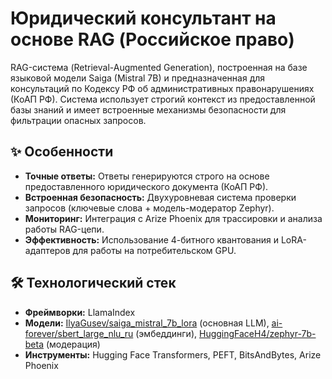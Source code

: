 # Юридический консультант на основе RAG (Российское право)
RAG-система (Retrieval-Augmented Generation), построенная на базе языковой модели Saiga (Mistral 7B) и предназначенная для консультаций по Кодексу РФ об административных правонарушениях (КоАП РФ). Система использует строгий контекст из предоставленной базы знаний и имеет встроенные механизмы безопасности для фильтрации опасных запросов.
## ✨ Особенности

*   **Точные ответы:** Ответы генерируются строго на основе предоставленного юридического документа (КоАП РФ).
*   **Встроенная безопасность:** Двухуровневая система проверки запросов (ключевые слова + модель-модератор Zephyr).
*   **Мониторинг:** Интеграция с Arize Phoenix для трассировки и анализа работы RAG-цепи.
*   **Эффективность:** Использование 4-битного квантования и LoRA-адаптеров для работы на потребительском GPU.
## 🛠 Технологический стек

*   **Фреймворки:** LlamaIndex
*   **Модели:** [IlyaGusev/saiga_mistral_7b_lora](https://huggingface.co/IlyaGusev/saiga_mistral_7b_lora) (основная LLM), [ai-forever/sbert_large_nlu_ru](https://huggingface.co/ai-forever/sbert_large_nlu_ru) (эмбеддинги), [HuggingFaceH4/zephyr-7b-beta](https://huggingface.co/HuggingFaceH4/zephyr-7b-beta) (модерация)
*   **Инструменты:** Hugging Face Transformers, PEFT, BitsAndBytes, Arize Phoenix
